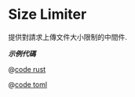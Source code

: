 # Size Limiter

提供對請求上傳文件大小限制的中間件.

_**示例代碼**_ 


<CodeGroup>
<CodeGroupItem title="main.rs" active>

@[code rust](../../../../codes/size-limiter/src/main.rs)

</CodeGroupItem>
<CodeGroupItem title="Cargo.toml">

@[code toml](../../../../codes/size-limiter/Cargo.toml)

</CodeGroupItem>
</CodeGroup>